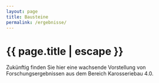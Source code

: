 ```yaml
---
layout: page
title: Bausteine
permalink: /ergebnisse/
---
```


<h1 class="page-title">{{ page.title | escape }}</h1>

Zukünftig finden Sie hier eine wachsende Vorstellung von Forschungsergebnissen aus dem Bereich Karosseriebau 4.0.